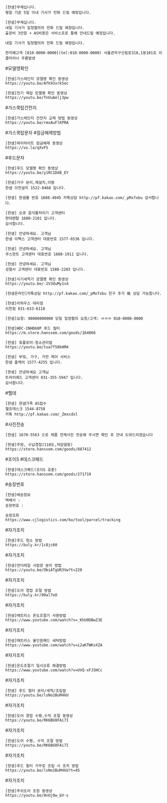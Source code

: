 ```
[한샘]부재십니다.
평일 기준 5일 이내 기사가 전화 드릴 예정입니다.
```

```
[한샘]부재십니다.
내일 기사가 일정협의차 전화 드릴 예정입니다.
출장비 3만원 + AS비용은 서비스프로 통해 안내드릴 예정입니다.
```
```
내일 기사가 일정협의차 전화 드릴 예정입니다.
```

```
한지혜고객 [010-0000-0000](tel:010-0000-0000) 서울관악구신림로318,1동101호 리클라이너 주름발생
```

#모델명확인
```
[한샘]가스레인지 모델명 확인 동영상 
https://youtu.be/Afk93vrk5ec
```

```
[한샘]전기 쿡탑 모델명 확인 동영상 
https://youtu.be/TnUuAelj3pw
```

#가스쿡탑건전지
```
[한샘]가스레인지 건전지 교체 방법 동영상 
https://youtu.be/rmxAuFlKPRA
```

#가스쿡탑문자 #잠금해제방법
```
[한샘]하이라이트 잠금해제 동영상 
https://vo.la/qXvFS
```

#후드문자
```
[한샘]후드 모델명 확인 동영상 
https://youtu.be/y1RC1Dd8_EY
```

```
[한샘]가구 분리,재설치,이동 
한샘 이전설치 1522-0468 입니다. 
```

```
[한샘] 한샘몰 번호 1688-4945 카톡상담 http://pf.kakao.com/_pMxfxbu 감사합니다.
```

```
[한샘] 오큐 음식물처리기 고객센터 
현대렌탈 1600-2101 입니다. 
감사합니다. 
```

```
[한샘] 안녕하세요. 고객님 
한샘 이펙스 고객센터 대표번호 1577-6536 입니다.
```

```
[한샘] 안녕하세요. 고객님 
쿠스한트 고객센터 대표번호 1688-1911 입니다.
```

```
[한샘] 안녕하세요. 고객님 
성철사 고객센터 대표번호 1588-2203 입니다.
```

```
[한샘]식기세척기 모델명 확인 동영상 
https://youtu.be/-2V3duMy1s4
```

```
[한샘온라인]카톡상담 http://pf.kakao.com/_pMxfxbu 친구 추가 後 상담 가능합니다.
```

```
[한샘]리하우스 대리점 
이천점 031-633-6118
```

```
[한샘]요청: 00000000000 당일 일정협의 요청/고객: ㅁㅁㅁ 010-0000-0000
```

```
[한샘]HDC-INHD60P 후드 필터
https://m.store.hanssem.com/goods/164866
```

```
[한샘] 휴플로어-청소관리법 
https://youtu.be/tua7f50kHM4
```

```
[한샘] 부엌, 가구, 가전 케어 서비스 
한샘 홈케어 1577-4255 입니다.
```

```
[한샘] 안녕하세요 고객님 
트라이애드 고객센터 031-355-5947 입니다. 
감사합니다. 
```

#헬데
```
[한샘] 한샘가족 AS접수 
헬프데스크 1544-8758 
카톡 http://pf.kakao.com/_Zmxcdxl 
```

#사진전송
```
[한샘] 1670-5563 으로 제품 전체사진 전송해 주시면 확인 후 안내 도와드리겠습니다
```

```
[한샘]주방, 수납경첩(110도,저압댐핑)
https://store.hanssem.com/goods/887412
```

#조이S #데스크패드 
```
[한샘]데스크패드(조이S 호환) 
https://store.hanssem.com/goods/271719 
```

#송장번호 
```
[한샘]배송정보 
택배사 :  
송장번호 :  
```
```
송장조회 
https://www.cjlogistics.com/ko/tool/parcel/tracking
```

#자가조치
```
[한샘]후드 청소 방법 
https://buly.kr/1c8jc60
```

#자가조치
```
[한샘]언더레일 서랍장 분리 방법 
https://youtu.be/ObiATgUR3Vw?t=220
```

#자가조치
```
[한샘]도어 경첩 조절 방법 
https://buly.kr/90al7oO
```

#자가조치
```
[한샘]매트리스 온도조절기 사용방법 
https://www.youtube.com/watch?v=_KhU0DBwZ3E
```

#자가조치
```
[한샘]매트리스 올인원패드 세탁방법 
https://www.youtube.com/watch?v=i2aKTWKsXZA
```

#자가조치
```
[한샘]온도조절기 일시오류 해결방법 
https://www.youtube.com/watch?v=UVQ-xFJ5HCc
```

#자가조치 
```
[한샘] 후드 필터 분리/세척/조립법 
https://youtu.be/lsNo1BuM4kU
```

#자가조치 
```
[한샘]도어 경첩 수평,수직 조절 동영상
https://youtu.be/RK6BU8FAi7I
```

#자가조치 
```
[한샘]도어 수평, 수직 조절 방법 
https://youtu.be/RK6BU8FAi7I
```

#자가조치
```
[한샘]후드 필터 거꾸로 조립 시 조치 방법 
https://youtu.be/lsNo1BuM4kU?t=45
```

#자가조치 
```
[한샘]푸쉬도어 조정 동영상 
https://youtu.be/8nUjOw_bV-s
```